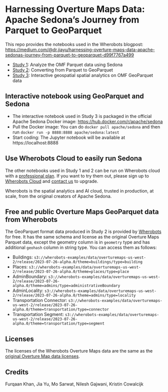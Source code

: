 # Harnessing Overture Maps Data: Apache Sedona’s Journey from Parquet to GeoParquet

This repo provides the notebooks used in the Wherobots blogpost: https://medium.com/@dr.jiayu/harnessing-overture-maps-data-apache-sedonas-journey-from-parquet-to-geoparquet-d99f7767a499

* [Study 1](https://github.com/wherobots/OvertureMaps/blob/main/Sedona_OvertureMaps_Parquet.ipynb): Analyze the OMF Parquet data using Sedona
* [Study 2](https://github.com/wherobots/OvertureMaps/blob/main/Sedona_OvertureMaps_Parquet_To_GeoParquet.ipynb): Converting from Parquet to GeoParquet
* [Study 3](https://github.com/wherobots/OvertureMaps/blob/main/Sedona_OvertureMaps_GeoParquet.ipynb): Interactive geospatial spatial analytics on OMF GeoParquet data

## Interactive notebook using GeoParquet and Sedona

- The interactive notebook used in Study 3 is packaged in the official Apache Sedona Docker image: https://hub.docker.com/r/apache/sedona
- Pull the Docker image: You can do `docker pull apache/sedona` and then run `docker run -p 8888:8888 apache/sedona:latest`
- Start coding: The Jupyter notebook will be available at https://localhost:8888

## Use Wherobots Cloud to easily run Sedona

The other notebooks used in Study 1 and 2 can be run on Wherobots cloud with a [professional plan](https://www.wherobots.com/pricing/). If you want to try them out, please sign up to [Wherobots Cloud](https://cloud.wherobots.com/) and [contact us](https://docs.wherobots.com/latest/support/) to upgrade.

Wherobots is the spatial analytics and AI cloud, trusted in production, at scale, from the original creators of Apache Sedona.

## Free and public Overture Maps GeoParquet data from Wherobots

The GeoParquet format data produced in Study 2 is provided by [Wherobots](https://www.wherobots.com/) for free. It has the same schema and license as the original Overture Maps Parquet data, except the geometry column is in `geometry` type and has additional `geohash` column in string type. You can access them as follows:

- Buildings: `s3://wherobots-examples/data/overturemaps-us-west-2/release/2023-07-26-alpha.0/theme=buildings/type=building`
- Places: `s3://wherobots-examples/data/overturemaps-us-west-2/release/2023-07-26-alpha.0/theme=places/type=place`
- AdminBoundary: `s3://wherobots-examples/data/overturemaps-us-west-2/release/2023-07-26-alpha.0/theme=admins/type=administrativeBoundary`
- AdminLocality: `s3://wherobots-examples/data/overturemaps-us-west-2/release/2023-07-26-alpha.0/theme=admins/type=locality`
- Transportation Connector: `s3://wherobots-examples/data/overturemaps-us-west-2/release/2023-07-26-alpha.0/theme=transportation/type=connector`
- Transportation Segment: `s3://wherobots-examples/data/overturemaps-us-west-2/release/2023-07-26-alpha.0/theme=transportation/type=segment`

## Licenses

The licenses of the Wherobots Overture Maps data are the same as the [original Overture Map data licenses](https://overturemaps.org/download/).

## Credits

Furqaan Khan, Jia Yu, Mo Sarwat, Nilesh Gajwani, Kristin Cowalcijk
